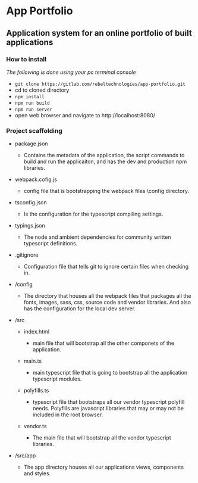 # App Portfolio

## Application system for an online portfolio of built applications

### How to install

_The following is done using your pc terminal console_

* `git clone https://gitlab.com/rebeltechnologies/app-portfolio.git`
* cd to cloned directory
* `npm install`
* `npm run build`
* `npm run server`
* open web browser and navigate to http://localhost:8080/

### Project scaffolding


* package.json 
	* Contains the metadata of the application, the script commands to build and run the applicaiton, and has the dev and production npm libraries.

* webpack.cofig.js 
	* config file that is bootstrapping the webpack files \config directory.

* tsconfig.json 
	* Is the configuration for the typescript compiling settings.

* typings.json
	* The node and ambient dependencies for community written typescript definitions.

* .gitignore
	* Configuration file that tells git to ignore certain files when checking in.

* /config
	* The directory that houses all the webpack files that packages all the fonts, images, sass, css, source code and vendor libraries.  And also has the configuration for the local dev server.

* /src
	* index.html
		* main file that will bootstrap all the other componets of the application.

	* main.ts
		* main typescript file that is going to bootstrap all the application typescript modules.

	* polyfills.ts
		* typescript file that bootstraps all our vendor typescript polyfill needs.  Polyfills are javascript libraries that may or may not be included in the root browser.

	* vendor.ts
		* The main file that will bootstrap all the vendor typescript libraries.
* /src/app
	* The app directory houses all our applications views, components and styles.






